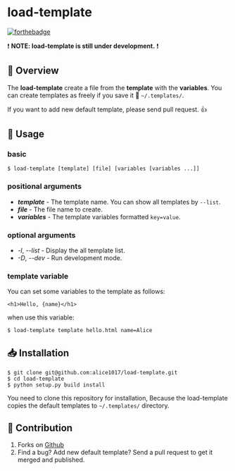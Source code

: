 # load-template

[![forthebadge](http://forthebadge.com/images/badges/made-with-python.svg)](http://forthebadge.com)

:exclamation: **NOTE: load-template is still under development.** :exclamation:

## :page_facing_up: Overview

The **load-template** create a file from the **template** with the **variables**.
You can create templates as freely if you save it :open_file_folder: `~/.templates/`.

If you want to add new default template, please send pull request. :+1:

## :wrench: Usage

### basic

```
$ load-template [template] [file] [variables [variables ...]]
```

### positional arguments

* ***template*** - The template name. You can show all templates by `--list`.
* ***file*** - The file name to create.
* ***variables*** - The template variables formatted `key=value`.

### optional arguments

* *-l*, *--list* - Display the all template list.
* *-D*, *--dev* - Run development mode.

### template variable

You can set some variables to the template as follows:

```
<h1>Hello, {name}</h1>
```

when use this variable:

```
$ load-template template hello.html name=Alice
```

## :inbox_tray: Installation

```
$ git clone git@github.com:alice1017/load-template.git
$ cd load-template
$ python setup.py build install
```

You need to clone this repository for installation, Because the
load-template copies the default templates to `~/.templates/` directory.

## :eyes: Contribution

1. Forks on [Github](https://github.com/alice1017/load-template)
2. Find a bug? Add new default template? Send a pull request to get it merged and published.
